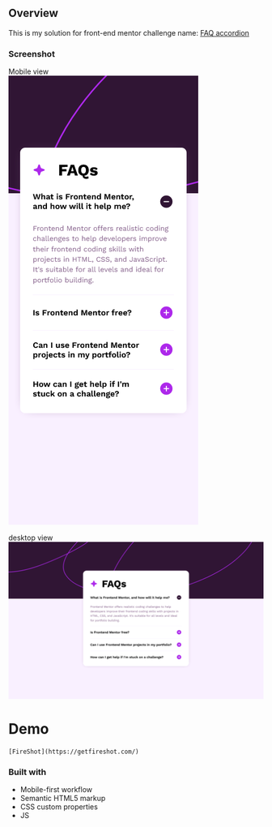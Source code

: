 ## Overview
This is my solution for front-end mentor challenge name: [FAQ accordion](https://www.frontendmentor.io/challenges/faq-accordion-wyfFdeBwBz)

### Screenshot
Mobile view\
![](./Screenshots/mobile.png)

desktop view\
![](./Screenshots/desktop.png)

# Demo
    [FireShot](https://getfireshot.com/)

### Built with
- Mobile-first workflow
- Semantic HTML5 markup
- CSS custom properties
- JS
